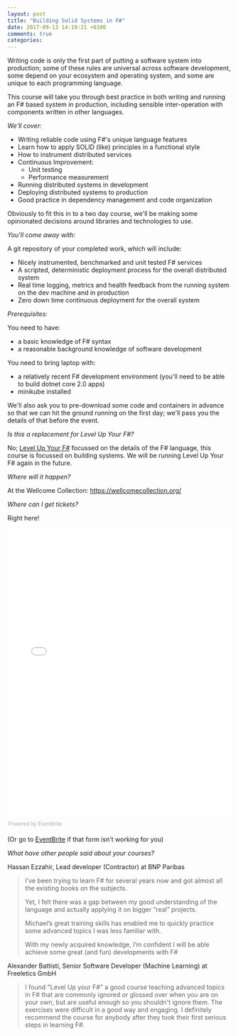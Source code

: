```yaml
---
layout: post
title: "Building Solid Systems in F#"
date: 2017-09-13 14:19:21 +0100
comments: true
categories: 
---
```

<p>
Writing code is only the first part of putting a software system into production; some of these rules are universal across software development, some depend on your ecosystem and operating system, and some are unique to each programming language.
</p>

<p>
This course will take you through best practice in both writing and running an F# based system in production, including sensible inter-operation with components written in other languages.
</p>

<p>
<em>We'll cover:</em>
</p>

<ul class="org-ul">
<li>Writing reliable code using F#'s unique language features</li>
<li>Learn how to apply SOLID (like) principles in a functional style</li>
<li>How to instrument distributed services</li>
<li>Continuous Improvement: 
<ul class="org-ul">
<li>Unit testing</li>
<li>Performance measurement</li>
</ul></li>
<li>Running distributed systems in development</li>
<li>Deploying distributed systems to production</li>
<li>Good practice in dependency management and code organization</li>
</ul>

<p>
Obviously to fit this in to a two day course, we'll be making some opinionated decisions around libraries and technologies to use.
</p>

<p>
<em>You'll come away with:</em>
</p>

<p>
A git repository of your completed work, which will include:
</p>

<ul class="org-ul">
<li>Nicely instrumented, benchmarked and unit tested F# services</li>
<li>A scripted, deterministic deployment process for the overall distributed system</li>
<li>Real time logging, metrics and health feedback from the running system on the dev machine and in production</li>
<li>Zero down time continuous deployment for the overall system</li>
</ul>

<p>
<em>Prerequisites:</em>
</p>

<p>
You need to have:
</p>

<ul class="org-ul">
<li>a basic knowledge of F# syntax</li>
<li>a reasonable background knowledge of software development</li>
</ul>

<p>
You need to bring laptop with:
</p>

<ul class="org-ul">
<li>a relatively recent F# development environment (you'll need to be able to build dotnet core 2.0 apps)</li>
<li>minikube installed</li>
</ul>

<p>
We'll also ask you to pre-download some code and containers in advance so that we can hit the ground running on the first day; we'll pass you the details of that before the event. 
</p>

_Is this a replacement for Level Up Your F#?_

No; [Level Up Your F#](https://blog.mavnn.co.uk/level-up-your-f-number-skills/) focussed on the details of the F# language, this course is focussed on building systems. We will be running Level Up Your F# again in the future.

_Where will it happen?_

At the Wellcome Collection: https://wellcomecollection.org/

_Where can I get tickets?_

Right here!

<div style="width:100%; text-align:left;"><iframe src="//eventbrite.co.uk/tickets-external?eid=37887882677&ref=etckt" frameborder="0" height="648" width="100%" vspace="0" hspace="0" marginheight="5" marginwidth="5" scrolling="auto" allowtransparency="true"></iframe><div style="font-family:Helvetica, Arial; font-size:12px; padding:10px 0 5px; margin:2px; width:100%; text-align:left;" ><a class="powered-by-eb" style="color: #ADB0B6; text-decoration: none;" target="_blank" href="http://www.eventbrite.co.uk/">Powered by Eventbrite</a></div></div>

(Or go to [EventBrite](https://www.eventbrite.co.uk/e/writing-solid-systems-in-f-tickets-37887882677) if that form isn't working for you)

_What have other people said about your courses?_

Hassan Ezzahir, Lead developer (Contractor) at BNP Paribas

> I’ve been trying to learn F# for several years now and got almost all
> the existing books on the subjects.
> 
> Yet, I felt there was a gap between my good understanding of the
> language and actually applying it on bigger “real” projects.
> 
> Michael’s great training skills has enabled me to quickly practice some
> advanced topics I was less familiar with.
> 
> With my newly acquired knowledge, I’m confident I will be able achieve
> some great (and fun) developments with F#

Alexander Battisti, Senior Software Developer (Machine Learning) at Freeletics GmbH

> I found "Level Up your F#" a good course teaching advanced topics in
> F# that are commonly ignored or glossed over when you are on your own,
> but are useful enough so you shouldn't ignore them. The exercises were
> difficult in a good way and engaging. I definitely recommend the
> course for anybody after they took their first serious steps in
> learning F#.
